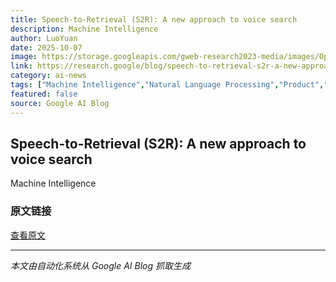 ```yaml
---
title: ​​Speech-to-Retrieval (S2R): A new approach to voice search
description: Machine Intelligence
author: LuoYuan
date: 2025-10-07
image: https://storage.googleapis.com/gweb-research2023-media/images/Open_Graph.width-800.format-jpeg.jpg
link: https://research.google/blog/speech-to-retrieval-s2r-a-new-approach-to-voice-search/
category: ai-news
tags: ["Machine Intelligence","Natural Language Processing","Product","AI","人工智能","研究"]
featured: false
source: Google AI Blog
---
```


## ​​Speech-to-Retrieval (S2R): A new approach to voice search

Machine Intelligence

### 原文链接
[查看原文](https://research.google/blog/speech-to-retrieval-s2r-a-new-approach-to-voice-search/)

---
*本文由自动化系统从 Google AI Blog 抓取生成*
